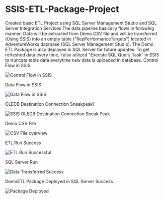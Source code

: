 # SSIS-ETL-Package-Project
Created basic ETL Project using SQL Server Management Studio and SQL Server Integration Services
The data pipeline basically flows in following manner:
Data will be extracted from Demo CSV file and will be transferred (Using SSIS) into an empty table ("RepPerformanceTargets") located in AdventureWorks database (SQL Server Management Studio).
The Demo ETL Package is also deployed in SQL Server for future updates.
To get refreshed data every time, I also utilized "Execute SQL Query Task" in SSIS to truncate table data everytime new data is uploaded in database.
Control Flow in SSIS

![Control Flow in SSIS](https://user-images.githubusercontent.com/75600348/121791039-654ed780-cb9a-11eb-917b-f489620ac400.JPG)

Data Flow in SSIS

![Data Flow in SSIS](https://user-images.githubusercontent.com/75600348/121791069-bbbc1600-cb9a-11eb-8da5-a52ac3d8227f.JPG)

OLEDB Destination Connection Sneakpeak!

![SSIS OLEDB Destination Connection Sneak Peak](https://user-images.githubusercontent.com/75600348/121791258-d1323f80-cb9c-11eb-82c0-3c34bc27d41a.JPG)

Demo CSV File

![CSV File overview](https://user-images.githubusercontent.com/75600348/121791072-c8d90500-cb9a-11eb-8ea4-e7063a379ae8.JPG)

ETL Run Success

![ETL Run Successful](https://user-images.githubusercontent.com/75600348/121791182-f7a3ab00-cb9b-11eb-9fec-03f9a56123d7.JPG)

SQL Server Run

![Data Transferred Success](https://user-images.githubusercontent.com/75600348/121791211-47827200-cb9c-11eb-8a29-dfe0be96c4cc.JPG)

DemoETL Package Deployed in SQL Server Success

![Package Deployed](https://user-images.githubusercontent.com/75600348/121791401-59fdab00-cb9e-11eb-93db-6d22f670b75b.JPG)
